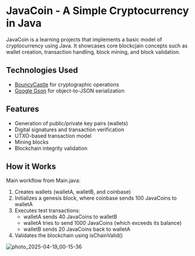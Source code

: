 # JavaCoin - A Simple Cryptocurrency in Java

JavaCoin is a learning projects that implements a basic model of cryptocurrency using Java. It showcases core blockcjain concepts such as wallet creation, transaction handling, block mining, and block validation.

## Technologies Used
* [BouncyCastle](https://www.bouncycastle.org/latest_releases.html) for cryptographic operations
* [Google Gson](https://github.com/google/gson/releases) for object-to-JSON serialization 
## Features
* Generation of public/private key pairs (wallets)
* Digital signatures and transaction verification
* UTXO-based transaction model
* Mining blocks
* Blockchain integrity validation

## How it Works
Main workflow from Main.java:
1. Creates wallets (walletA, walletB, and coinbase)
2. Initializes a genesis block, where coinbase sends 100 JavaCoins to walletA
3. Executes test transactions:
   * walletA sends 40 JavaCoins to walletB
   * walletA tries to send 1000 JavaCoins (which exceeds its balance)
   * walletB sends 20 JavaCoins back to walletA
4. Validates the blockchain using isChainValid()


![photo_2025-04-19_00-15-36](https://github.com/user-attachments/assets/a280cfaa-a49f-4e0e-8073-36e8ee72aa37)

